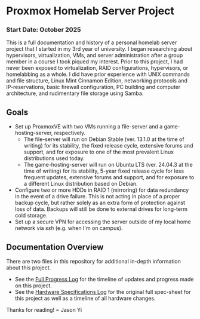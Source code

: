 <!--Title of Project-->
# Proxmox Homelab Server Project

### Start Date: October 2025

This is a full documentation and history of a personal homelab server project that I started in my 3rd year of university. I began researching about hypervisors, virtualization, VMs, and server administration after a group member in a  course I took piqued my interest. Prior to this project, I had never been exposed to virtualization, RAID configurations, hypervisors, or homelabbing as a whole. I did have prior experience with UNIX commands and file structure, Linux Mint Cinnamon Edition, networking protocols and IP-reservations, basic firewall configuration, PC building and computer architecture, and rudimentary file storage using Samba.

<!--Goals Overview-->
## Goals
* Set up ProxmoxVE with two VMs running a file-server and a game-hosting-server, respectively.
  * The file-server will run on Debian Stable (ver. 13.1.0 at the time of writing) for its stability, the fixed release cycle, extensive forums and support, and for exposure to one of the most prevalent Linux distributions used today.
  * The game-hosting-server will run on Ubuntu LTS (ver. 24.04.3 at the time of writing) for its stability, 5-year fixed release cycle for less frequent updates, extensive forums and support, and for exposure to a different Linux distribution based on Debian.
* Configure two or more HDDs in RAID 1 (mirroring) for data redundancy in the event of a drive failure. This is not acting in place of a proper backup cycle, but rather solely as an extra form of protection against loss of data. Backups will still be done to external drives for long-term cold storage.
* Set up a secure VPN for accessing the server outside of my local home network via *ssh* (e.g. when I'm on campus).

<!--Navigation for repository-->
## Documentation Overview
There are two files in this repository for additional in-depth information about this project.
* See the [Full Progress Log](log.md) for the timeline of updates and progress made on this project.
* See the [Hardware Specifications Log](hardware_specs.md) for the original full spec-sheet for this project as well as a timeline of all hardware changes.



<!--Closing-->
Thanks for reading!
~ Jason Yi
